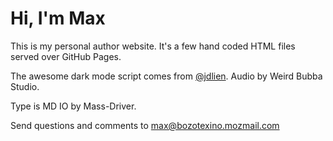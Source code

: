 # Hi, I'm Max 
This is my personal author website. It's a few hand coded HTML files served over GitHub Pages.

The awesome dark mode script comes from [@jdlien](https://github.com/jdlien). Audio by Weird Bubba Studio.

Type is MD IO by Mass-Driver.

Send questions and comments to max@bozotexino.mozmail.com
